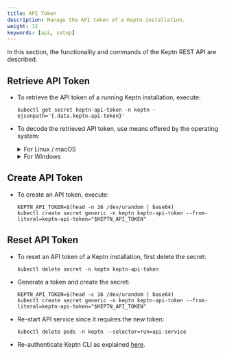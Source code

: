 ```yaml
---
title: API Token
description: Manage the API token of a Keptn installation.
weight: 12
keywords: [api, setup]
---
```


In this section, the functionality and commands of the Keptn REST API are described.

## Retrieve API Token

* To retrieve the API token of a running Keptn installation, execute: 

    ```console
    kubectl get secret keptn-api-token -n keptn -ojsonpath='{.data.keptn-api-token}'
    ``` 

* To decode the retrieved API token, use means offered by the operating system: 

    <details><summary>For Linux / macOS</summary>
    <p>

    Set the needed environment variables.

    ```console
    KEPTN_API_TOKEN=$(kubectl get secret keptn-api-token -n keptn -ojsonpath={.data.keptn-api-token} | base64 --decode)
    ```

    </p>
    </details>

    <details><summary>For Windows</summary>
    <p>

    Please expand the corresponding section matching your CLI tool.

    <details><summary>PowerShell</summary>
    <p>

    For the Windows PowerShell, a small script is provided that installs the `PSYaml` module and sets the environment variables. Please note that the PowerShell might have to be started with **Run as Administrator** privileges to install the module.

    * Copy the following snippet and paste it in the PowerShell. The snippet will be automatically executed line by line.

        ```
        $tokenEncoded = $(kubectl get secret keptn-api-token -n keptn -ojsonpath='{.data.keptn-api-token}')
        $Env:KEPTN_API_TOKEN = [System.Text.Encoding]::UTF8.GetString([System.Convert]::FromBase64String($tokenEncoded))
        ```

    </p>
    </details>

    <details><summary>Command Line</summary>
    <p>

    In the Windows Command Line, a couple of steps are necessary.

    1. Get the Keptn API Token encoded in base64

        ```console
        kubectl get secret keptn-api-token -n keptn -ojsonpath={.data.keptn-api-token}
        ```

        ```console
        abcdefghijkladfaea
        ```

    1. Take the encoded API token - it is the value from the key `keptn-api-token` (in this example, it is `abcdefghijkladfaea`) and save it in a text file, e.g., `keptn-api-token-base64.txt`

    1. Decode the file

        ```
        certutil -decode keptn-api-token-base64.txt keptn-api-token.txt
        ```

    1. Open the newly created file `keptn-api-token.txt`, copy the value and paste it into the next command

        ```
        set KEPTN_API_TOKEN=keptn-api-token
        ```
    </p>
    </details>
    </p>
    </details>

## Create API Token

* To create an API token, execute:
  
    ```console
    KEPTN_API_TOKEN=$(head -n 16 /dev/urandom | base64)
    kubectl create secret generic -n keptn keptn-api-token --from-literal=keptn-api-token="$KEPTN_API_TOKEN"
    ```

## Reset API Token

* To reset an API token of a Keptn installation, first delete the secret:
  
    ```console
    kubectl delete secret -n keptn keptn-api-token
    ```

* Generate a token and create the secret: 

    ```console
    KEPTN_API_TOKEN=$(head -c 16 /dev/urandom | base64)
    kubectl create secret generic -n keptn keptn-api-token --from-literal=keptn-api-token="$KEPTN_API_TOKEN"
    ```

* Re-start API service since it requires the new token:

    ```console
    kubectl delete pods -n keptn --selector=run=api-service
    ```

* Re-authenticate Keptn CLI as explained [here](../cli/#authentication).